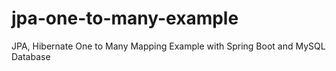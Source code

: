 # jpa-one-to-many-example
JPA, Hibernate One to Many Mapping Example with Spring Boot and MySQL Database
